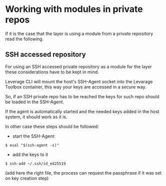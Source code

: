 # Working with modules in private repos

If it is the case that the layer is using a module from a private repository read the following.

## SSH accessed repository

For using an SSH accessed private repository as a module for the layer these considerations have to be kept in mind.

Leverage CLI will mount the host's SSH-Agent socket into the Levarage Toolbox container, this way your keys are accessed in a secure way.

So, if an SSH private repo has to be reached the keys for such repo should be loaded in the SSH-Agent.

If the agent is automatically started and the needed keys added in the host system, it should work as it is.

In other case these steps should be followed:

- start the SSH-Agent:
```shell
$ eval "$(ssh-agent -s)"
```

- add the keys to it
```shell
$ ssh-add ~/.ssh/id_ed25519
```
(add here the right file, the process can request the passphrase if it was set on key creation step)
